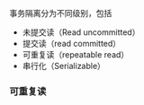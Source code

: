事务隔离分为不同级别，包括
- 未提交读（Read uncommitted）
- 提交读（read committed）
- 可重复读（repeatable read）
- 串行化（Serializable）


### 可重复读